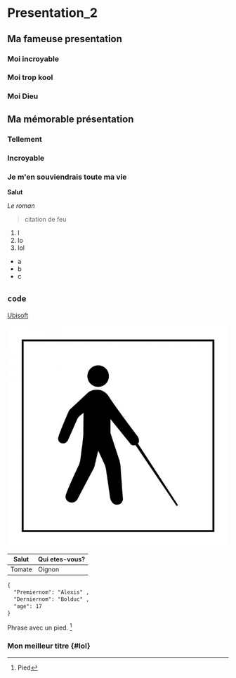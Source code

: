 # Presentation_2
## Ma fameuse presentation
### Moi incroyable
### Moi trop kool
### Moi Dieu
## Ma mémorable présentation
### Tellement
### Incroyable
### Je m'en souviendrais toute ma vie


**Salut**

*Le roman*
> citation de feu
1. l
2. lo
3. lol
- a
- b
- c

`code`
-------
[Ubisoft](https://www.ubisoft.com/fr-ca/)

![description en mot de l'image](medias2/homme.jpg)

| Salut | Qui etes-vous? |
| ------ | ------- | 
| Tomate | Oignon |

```
{
  "Premiernom": "Alexis" ,
  "Derniernom": "Bolduc" ,
  "age": 17
}
```

Phrase avec un pied. [^1]

[^1]: Pied

### Mon meilleur titre {#lol}
  
  
